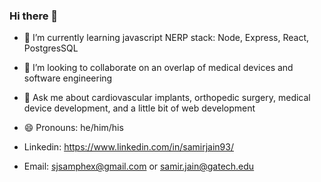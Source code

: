 ### Hi there 👋

- 🔭  I’m currently learning javascript NERP stack: Node, Express, React, PostgresSQL
- 👯  I’m looking to collaborate on an overlap of medical devices and software engineering
- 💬  Ask me about cardiovascular implants, orthopedic surgery, medical device development, and a little bit of web development
- 😄  Pronouns: he/him/his

- Linkedin: https://www.linkedin.com/in/samirjain93/
- Email: sjsamphex@gmail.com or samir.jain@gatech.edu
